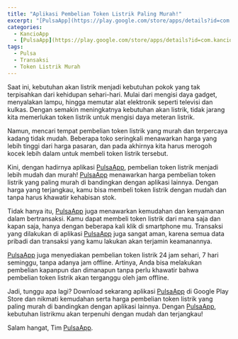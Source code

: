 ```yaml
---
title: "Aplikasi Pembelian Token Listrik Paling Murah!"
excerpt: "[PulsaApp](https://play.google.com/store/apps/details?id=com.kancio.indonesia) menawarkan harga pembelian token listrik yang paling murah di bandingkan dengan aplikasi lainnya"
categories:
  - KancioApp
  - [PulsaApp](https://play.google.com/store/apps/details?id=com.kancio.indonesia)
tags:
  - Pulsa
  - Transaksi
  - Token Listrik Murah
---
```


Saat ini, kebutuhan akan listrik menjadi kebutuhan pokok yang tak terpisahkan dari kehidupan sehari-hari. Mulai dari mengisi daya gadget, menyalakan lampu, hingga memutar alat elektronik seperti televisi dan kulkas. Dengan semakin meningkatnya kebutuhan akan listrik, tidak jarang kita memerlukan token listrik untuk mengisi daya meteran listrik.

Namun, mencari tempat pembelian token listrik yang murah dan terpercaya kadang tidak mudah. Beberapa toko seringkali menawarkan harga yang lebih tinggi dari harga pasaran, dan pada akhirnya kita harus merogoh kocek lebih dalam untuk membeli token listrik tersebut.

Kini, dengan hadirnya aplikasi [PulsaApp](https://play.google.com/store/apps/details?id=com.kancio.indonesia), pembelian token listrik menjadi lebih mudah dan murah! [PulsaApp](https://play.google.com/store/apps/details?id=com.kancio.indonesia) menawarkan harga pembelian token listrik yang paling murah di bandingkan dengan aplikasi lainnya. Dengan harga yang terjangkau, kamu bisa membeli token listrik dengan mudah dan tanpa harus khawatir kehabisan stok.

Tidak hanya itu, [PulsaApp](https://play.google.com/store/apps/details?id=com.kancio.indonesia) juga menawarkan kemudahan dan kenyamanan dalam bertransaksi. Kamu dapat membeli token listrik dari mana saja dan kapan saja, hanya dengan beberapa kali klik di smartphone mu. Transaksi yang dilakukan di aplikasi [PulsaApp](https://play.google.com/store/apps/details?id=com.kancio.indonesia) juga sangat aman, karena semua data pribadi dan transaksi yang kamu lakukan akan terjamin keamanannya.

[PulsaApp](https://play.google.com/store/apps/details?id=com.kancio.indonesia) juga menyediakan pembelian token listrik 24 jam sehari, 7 hari seminggu, tanpa adanya jam offline. Artinya, Anda bisa melakukan pembelian kapanpun dan dimanapun tanpa perlu khawatir bahwa pembelian token listrik akan terganggu oleh jam offline.

Jadi, tunggu apa lagi? Download sekarang aplikasi [PulsaApp](https://play.google.com/store/apps/details?id=com.kancio.indonesia) di Google Play Store dan nikmati kemudahan serta harga pembelian token listrik yang paling murah di bandingkan dengan aplikasi lainnya. Dengan [PulsaApp](https://play.google.com/store/apps/details?id=com.kancio.indonesia), kebutuhan listrikmu akan terpenuhi dengan mudah dan terjangkau!

Salam hangat,
Tim [PulsaApp](https://play.google.com/store/apps/details?id=com.kancio.indonesia).